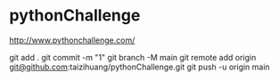 # pythonChallenge

http://www.pythonchallenge.com/

git add .
git commit -m "1"
git branch -M main
git remote add origin git@github.com:taizihuang/pythonChallenge.git
git push -u origin main
